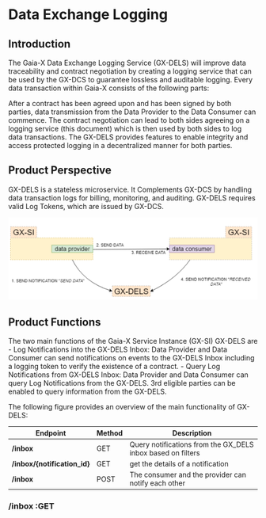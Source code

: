 # Data Exchange Logging

## Introduction
The Gaia-X Data Exchange Logging Service (GX-DELS) will improve data traceability and contract negotiation by creating a logging service that can be used by the GX-DCS to guarantee lossless and auditable logging.
Every data transaction within Gaia-X consists of the following parts:

After a contract has been agreed upon and has been signed by both parties, data transmission from the Data Provider to the Data Consumer can commence. The contract negotiation can lead to both sides agreeing on a logging service (this document) which is then used by both sides to log data transactions. The GX-DELS provides features to enable integrity and access protected logging in a decentralized manner for both parties.

## Product Perspective
GX-DELS is a stateless microservice. It Complements GX-DCS by handling data transaction logs for billing, monitoring, and auditing. GX-DELS requires valid Log Tokens, which are issued by GX-DCS.

![Product Overview](docs/del-data-exchange-notification.png)

## Product Functions

The two main functions of the Gaia-X Service Instance (GX-SI) GX-DELS are
    -   Log Notifications into the GX-DELS Inbox: Data Provider and Data Consumer can send notifications on events to the GX-DELS Inbox including a logging token to verify the existence of a contract.
    -   Query Log Notifications from GX-DELS Inbox: Data Provider and Data Consumer can query Log  Notifications from the GX-DELS. 3rd eligible parties can be enabled to query information from the GX-DELS.

The following figure provides an overview of the main functionality of GX-DELS:

| **Endpoint**              | **Method** |**Description**                                                                                                                                                                                                 |
|-----------------------|----------|-----------------------------------------|
| **/inbox**             | GET | Query notifications from the GX_DELS inbox based on filters |
| **/inbox/{notification_id}**       | GET | get the details of a notification |
| **/inbox**      | POST | The consumer and the provider can notify each other |

 ### /inbox :GET

